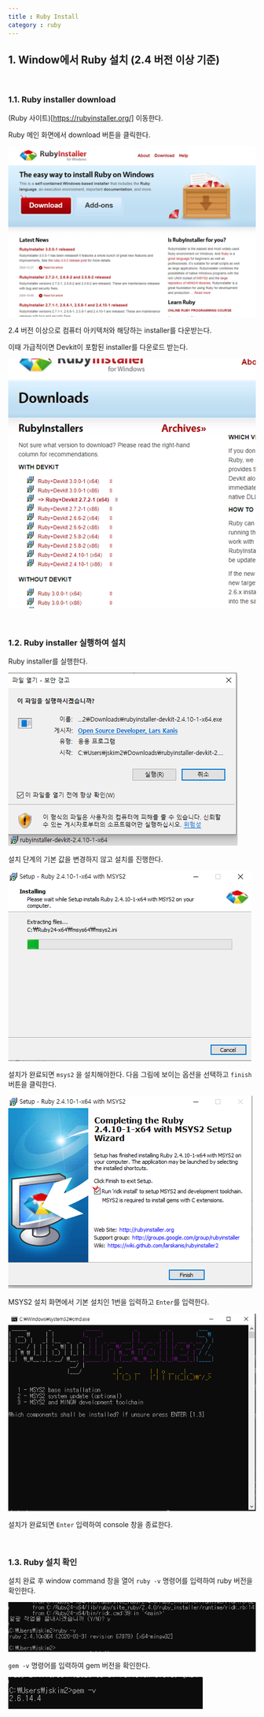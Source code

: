 ```yaml
---
title : Ruby Install
category : ruby
--- 
```


## 1. Window에서 Ruby 설치 (2.4 버전 이상 기준)

<br>

### 1.1. Ruby installer download

(Ruby 사이트)[https://rubyinstaller.org/] 이동한다.

Ruby 메인 화면에서 download 버튼을 클릭한다.

![Ruby 사이트 다운로드 화면](/assets/images/develop/ruby-install-0.png)

2.4 버전 이상으로 컴퓨터 아키텍처와 해당하는 installer를 다운받는다.

이때 가급적이면 Devkit이 포함된 installer를 다운로드 받는다.

![Ruby installer download list](/assets/images/develop/ruby-install-1.png)

<br>

### 1.2. Ruby installer 실행하여 설치

Ruby installer를 실행한다.

![executed Ruby installer](/assets/images/develop/ruby-install-2.png)

설치 단계의 기본 값을 변경하지 않고 설치를 진행한다. 

![installing Ruby](/assets/images/develop/ruby-install-3.png)

설치가 완료되면 `msys2` 을 설치해야한다. 다음 그림에 보이는 옵션을 선택하고 `finish` 버튼을 클릭한다.

![installing Ruby](/assets/images/develop/ruby-install-4.png)

MSYS2 설치 화면에서 기본 설치인 1번을 입력하고 `Enter`를 입력한다.

![installing msys2](/assets/images/develop/ruby-install-5.png)

설치가 완료되면 `Enter` 입력하여 console 창을 종료한다.

<br>

### 1.3. Ruby 설치 확인

설치 완료 후 window command 창을 열어 `ruby -v` 명령어를 입력하여 ruby 버전을 확인한다. 

![cheking Ruby version](/assets/images/develop/ruby-install-6.png)

`gem -v` 명령어를 입력하여 gem 버전을 확인한다.

![cheking gem version](/assets/images/develop/ruby-install-7.png)



